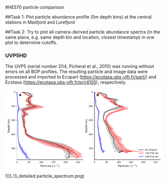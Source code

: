#HE570 particle comparison

##Task 1: Plot particle abundance profile (5m depth bins) at the central stations in Masfjord and Lurefjord

##Task 2: Try to plot all camera-derived particle abundance spectra (in the same place, e.g. same depth bin and location, closest timestamp) in one plot to determine cutoffs.

### UVP5HD
The UVP5 (serial number 204, Picheral et al., 2010) was running without errors on all BOP profiles. The resulting particle and image data were processed and imported to Ecopart (https://ecotaxa.obs-vlfr.fr/part/) and Ecotaxa (https://ecotaxa.obs-vlfr.fr/prj/4105), respectively. 

![](./1_particle_profile_UVP5.png)

![](./3_detailed particle_spectrum.png)

